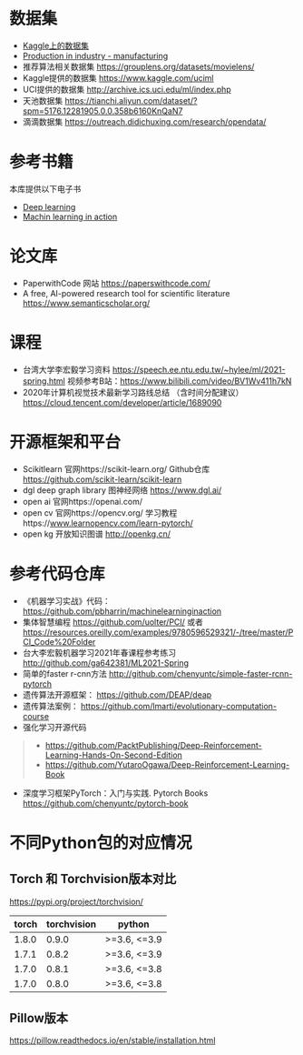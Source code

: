# 数据集
* [Kaggle上的数据集](https://www.kaggle.com/tags/manufacturing)
* [Production in industry - manufacturing](https://data.europa.eu/euodp/en/data/dataset/PDT9cECVQI6rw6EBrE0e4w)
* 推荐算法相关数据集 https://grouplens.org/datasets/movielens/
* Kaggle提供的数据集 https://www.kaggle.com/uciml
* UCI提供的数据集 http://archive.ics.uci.edu/ml/index.php
* 天池数据集  https://tianchi.aliyun.com/dataset/?spm=5176.12281905.0.0.358b6160KnQaN7
* 滴滴数据集  https://outreach.didichuxing.com/research/opendata/

# 参考书籍
本库提供以下电子书
* [Deep learning](https://github.com/bettermorn/IAICourse/blob/main/refermaterials/DeepLearningBook.pdf)
* [Machin learning in action](https://github.com/bettermorn/IAICourse/blob/main/refermaterials/Machine%20Learning%20in%20Action.pdf)
# 论文库
* PaperwithCode 网站  https://paperswithcode.com/
* A free, AI-powered research tool for scientific literature https://www.semanticscholar.org/
# 课程
* 台湾大学李宏毅学习资料
https://speech.ee.ntu.edu.tw/~hylee/ml/2021-spring.html
视频参考B站：https://www.bilibili.com/video/BV1Wv411h7kN
* 2020年计算机视觉技术最新学习路线总结 （含时间分配建议）https://cloud.tencent.com/developer/article/1689090
# 开源框架和平台
* Scikitlearn 官网https://scikit-learn.org/ Github仓库 https://github.com/scikit-learn/scikit-learn  
* dgl  deep graph library 图神经网络 https://www.dgl.ai/
* open ai   官网https://openai.com/
* open cv   官网https://opencv.org/  学习教程https://www.learnopencv.com/learn-pytorch/
* open kg 开放知识图谱 http://openkg.cn/
# 参考代码仓库
* 《机器学习实战》代码： https://github.com/pbharrin/machinelearninginaction
* 集体智慧编程 https://github.com/uolter/PCI/  或者 https://resources.oreilly.com/examples/9780596529321/-/tree/master/PCI_Code%20Folder
* 台大李宏毅机器学习2021年春课程参考练习 http://github.com/ga642381/ML2021-Spring
* 简单的faster r-cnn方法 http://github.com/chenyuntc/simple-faster-rcnn-pytorch
* 遗传算法开源框架： https://github.com/DEAP/deap
* 遗传算法案例：    https://github.com/lmarti/evolutionary-computation-course
* 强化学习开源代码  
> * https://github.com/PacktPublishing/Deep-Reinforcement-Learning-Hands-On-Second-Edition
> * https://github.com/YutaroOgawa/Deep-Reinforcement-Learning-Book
* 深度学习框架PyTorch：入门与实践. Pytorch Books https://github.com/chenyuntc/pytorch-book

# 不同Python包的对应情况
## Torch 和 Torchvision版本对比
https://pypi.org/project/torchvision/

|torch	|torchvision|	python|
|-------|-----------|---------|
|1.8.0	|0.9.0	|>=3.6, <=3.9|
|1.7.1	|0.8.2|	>=3.6, <=3.9|
|1.7.0	|0.8.1	|>=3.6, <=3.8|
|1.7.0	|0.8.0	|>=3.6, <=3.8|
## Pillow版本
https://pillow.readthedocs.io/en/stable/installation.html

